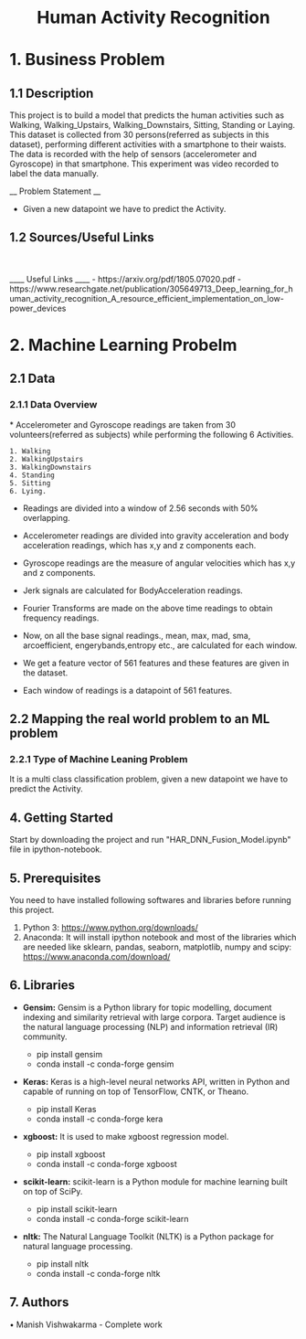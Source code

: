 <h1 style="text-align:center;font-size:30px;" >Human Activity Recognition</h1>

<h1> 1. Business Problem </h1>

<h2> 1.1 Description </h2>
This project is to build a model that predicts the human activities such as Walking, Walking_Upstairs, Walking_Downstairs, Sitting, Standing or Laying.
This dataset is collected from 30 persons(referred as subjects in this dataset), performing different activities with a smartphone to their waists. The data is recorded with the help of sensors (accelerometer and Gyroscope) in that smartphone. This experiment was video recorded to label the data manually.


__ Problem Statement __
 - Given a new datapoint we have to predict the Activity.

<h2> 1.2 Sources/Useful Links</h2>
<br><br>____ Useful Links ____
 - https://arxiv.org/pdf/1805.07020.pdf
 - https://www.researchgate.net/publication/305649713_Deep_learning_for_human_activity_recognition_A_resource_efficient_implementation_on_low-power_devices

<h1>2. Machine Learning Probelm </h1>

<h2> 2.1 Data </h2>

<h3> 2.1.1 Data Overview </h3>
* Accelerometer and Gyroscope readings are taken from 30 volunteers(referred as subjects) while performing the following 6 Activities.

    1. Walking     
    2. WalkingUpstairs 
    3. WalkingDownstairs 
    4. Standing 
    5. Sitting 
    6. Lying.


* Readings are divided into a window of 2.56 seconds with 50% overlapping. 

* Accelerometer readings are divided into gravity acceleration and body acceleration readings,
  which has x,y and z components each.

* Gyroscope readings are the measure of angular velocities which has x,y and z components.

* Jerk signals are calculated for BodyAcceleration readings.

* Fourier Transforms are made on the above time readings to obtain frequency readings.

* Now, on all the base signal readings., mean, max, mad, sma, arcoefficient, engerybands,entropy etc., are calculated for each window.

* We get a feature vector of 561 features and these features are given in the dataset.

* Each window of readings is a datapoint of 561 features.

<h2> 2.2 Mapping the real world problem to an ML problem </h2>

<h3> 2.2.1 Type of Machine Leaning Problem </h3>
<p> It is a multi class classification problem, given a new datapoint we have to predict the Activity.</p>

## 4. Getting Started
Start by downloading the project and run "HAR_DNN_Fusion_Model.ipynb" file in ipython-notebook.

## 5. Prerequisites
You need to have installed following softwares and libraries before running this project.
1. Python 3: https://www.python.org/downloads/
2. Anaconda: It will install ipython notebook and most of the libraries which are needed like sklearn, pandas, seaborn, matplotlib, numpy and scipy: https://www.anaconda.com/download/

## 6. Libraries
* __Gensim:__ Gensim is a Python library for topic modelling, document indexing and similarity retrieval with large corpora. Target audience is the natural language processing (NLP) and information retrieval (IR) community.
    * pip install gensim
    * conda install -c conda-forge gensim
* __Keras:__ Keras is a high-level neural networks API, written in Python and capable of running on top of TensorFlow, CNTK, or Theano.
    * pip install Keras
    * conda install -c conda-forge kera

* __xgboost:__ It is used to make xgboost regression model.
    * pip install xgboost
    * conda install -c conda-forge xgboost

* __scikit-learn:__ scikit-learn is a Python module for machine learning built on top of SciPy.
    * pip install scikit-learn
    * conda install -c conda-forge scikit-learn

* __nltk:__ The Natural Language Toolkit (NLTK) is a Python package for natural language processing. 
    * pip install nltk
    * conda install -c conda-forge nltk

## 7. Authors
•	Manish Vishwakarma - Complete work  
